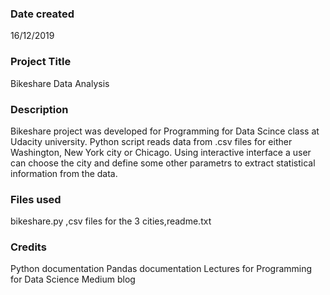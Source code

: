 ### Date created
16/12/2019

### Project Title
Bikeshare Data Analysis

### Description
Bikeshare project was developed for Programming 
for Data Scince class at Udacity university. 
Python script reads data from .csv files for 
either Washington, New York city or Chicago.
 Using interactive interface a user can choose 
the city and define some other parametrs to 
extract statistical information from the data.

### Files used
bikeshare.py ,csv files for the 3 cities,readme.txt

### Credits
Python documentation
Pandas documentation
Lectures for Programming for Data Science
Medium blog 
